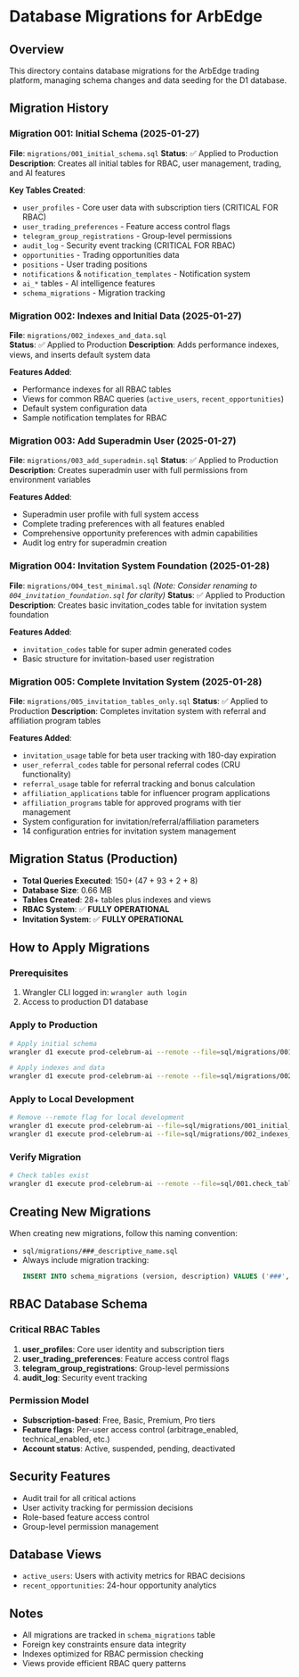 # Database Migrations for ArbEdge

## Overview
This directory contains database migrations for the ArbEdge trading platform, managing schema changes and data seeding for the D1 database.

## Migration History

### Migration 001: Initial Schema (2025-01-27)
**File**: `migrations/001_initial_schema.sql`
**Status**: ✅ Applied to Production  
**Description**: Creates all initial tables for RBAC, user management, trading, and AI features

**Key Tables Created**:
- `user_profiles` - Core user data with subscription tiers (CRITICAL FOR RBAC)
- `user_trading_preferences` - Feature access control flags  
- `telegram_group_registrations` - Group-level permissions
- `audit_log` - Security event tracking (CRITICAL FOR RBAC)
- `opportunities` - Trading opportunities data
- `positions` - User trading positions
- `notifications` & `notification_templates` - Notification system
- `ai_*` tables - AI intelligence features
- `schema_migrations` - Migration tracking

### Migration 002: Indexes and Initial Data (2025-01-27)
**File**: `migrations/002_indexes_and_data.sql`  
**Status**: ✅ Applied to Production
**Description**: Adds performance indexes, views, and inserts default system data

**Features Added**:
- Performance indexes for all RBAC tables
- Views for common RBAC queries (`active_users`, `recent_opportunities`)
- Default system configuration data
- Sample notification templates for RBAC

### Migration 003: Add Superadmin User (2025-01-27)
**File**: `migrations/003_add_superadmin.sql`
**Status**: ✅ Applied to Production
**Description**: Creates superadmin user with full permissions from environment variables

**Features Added**:
- Superadmin user profile with full system access
- Complete trading preferences with all features enabled
- Comprehensive opportunity preferences with admin capabilities
- Audit log entry for superadmin creation

### Migration 004: Invitation System Foundation (2025-01-28)
**File**: `migrations/004_test_minimal.sql` *(Note: Consider renaming to `004_invitation_foundation.sql` for clarity)*
**Status**: ✅ Applied to Production
**Description**: Creates basic invitation_codes table for invitation system foundation

**Features Added**:
- `invitation_codes` table for super admin generated codes
- Basic structure for invitation-based user registration

### Migration 005: Complete Invitation System (2025-01-28)
**File**: `migrations/005_invitation_tables_only.sql`
**Status**: ✅ Applied to Production
**Description**: Completes invitation system with referral and affiliation program tables

**Features Added**:
- `invitation_usage` table for beta user tracking with 180-day expiration
- `user_referral_codes` table for personal referral codes (CRU functionality)
- `referral_usage` table for referral tracking and bonus calculation
- `affiliation_applications` table for influencer program applications
- `affiliation_programs` table for approved programs with tier management
- System configuration for invitation/referral/affiliation parameters
- 14 configuration entries for invitation system management

## Migration Status (Production)
- **Total Queries Executed**: 150+ (47 + 93 + 2 + 8)
- **Database Size**: 0.66 MB
- **Tables Created**: 28+ tables plus indexes and views
- **RBAC System**: ✅ **FULLY OPERATIONAL**
- **Invitation System**: ✅ **FULLY OPERATIONAL**

## How to Apply Migrations

### Prerequisites
1. Wrangler CLI logged in: `wrangler auth login`
2. Access to production D1 database

### Apply to Production
```bash
# Apply initial schema
wrangler d1 execute prod-celebrum-ai --remote --file=sql/migrations/001_initial_schema.sql

# Apply indexes and data
wrangler d1 execute prod-celebrum-ai --remote --file=sql/migrations/002_indexes_and_data.sql
```

### Apply to Local Development
```bash
# Remove --remote flag for local development
wrangler d1 execute prod-celebrum-ai --file=sql/migrations/001_initial_schema.sql
wrangler d1 execute prod-celebrum-ai --file=sql/migrations/002_indexes_and_data.sql
```

### Verify Migration
```bash
# Check tables exist
wrangler d1 execute prod-celebrum-ai --remote --file=sql/001.check_tables.sql
```

## Creating New Migrations

When creating new migrations, follow this naming convention:
- `sql/migrations/###_descriptive_name.sql`
- Always include migration tracking:
  ```sql
  INSERT INTO schema_migrations (version, description) VALUES ('###', 'Description');
  ```

## RBAC Database Schema

### Critical RBAC Tables
1. **user_profiles**: Core user identity and subscription tiers
2. **user_trading_preferences**: Feature access control flags
3. **telegram_group_registrations**: Group-level permissions
4. **audit_log**: Security event tracking

### Permission Model
- **Subscription-based**: Free, Basic, Premium, Pro tiers
- **Feature flags**: Per-user access control (arbitrage_enabled, technical_enabled, etc.)
- **Account status**: Active, suspended, pending, deactivated

## Security Features
- Audit trail for all critical actions
- User activity tracking for permission decisions
- Role-based feature access control
- Group-level permission management

## Database Views
- `active_users`: Users with activity metrics for RBAC decisions
- `recent_opportunities`: 24-hour opportunity analytics

## Notes
- All migrations are tracked in `schema_migrations` table
- Foreign key constraints ensure data integrity
- Indexes optimized for RBAC permission checking
- Views provide efficient RBAC query patterns 